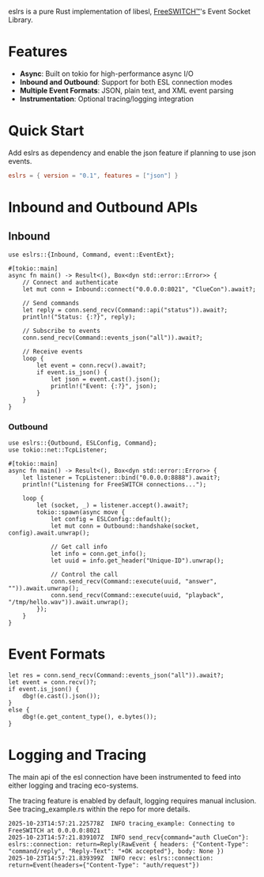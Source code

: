 eslrs is a pure Rust implementation of libesl, [FreeSWITCH™](https://freeswitch.com/)'s Event Socket Library.

# Features 
- **Async**: Built on tokio for high-performance async I/O
- **Inbound and Outbound**: Support for both ESL connection modes
- **Multiple Event Formats**: JSON, plain text, and XML event parsing
- **Instrumentation**: Optional tracing/logging integration

# Quick Start

Add eslrs as dependency and enable the json feature if planning to use json events. 
```toml
eslrs = { version = "0.1", features = ["json"] }
```

# Inbound and Outbound APIs 
 ## Inbound 
 ```
 use eslrs::{Inbound, Command, event::EventExt};

 #[tokio::main]
 async fn main() -> Result<(), Box<dyn std::error::Error>> {
     // Connect and authenticate
     let mut conn = Inbound::connect("0.0.0.0:8021", "ClueCon").await?;

     // Send commands
     let reply = conn.send_recv(Command::api("status")).await?;
     println!("Status: {:?}", reply);

     // Subscribe to events
     conn.send_recv(Command::events_json("all")).await?;

     // Receive events
     loop {
         let event = conn.recv().await?;
         if event.is_json() {
             let json = event.cast().json();
             println!("Event: {:?}", json);
         }
     }
 }
 ```

 ### Outbound 

 ```
 use eslrs::{Outbound, ESLConfig, Command};
 use tokio::net::TcpListener;

 #[tokio::main]
 async fn main() -> Result<(), Box<dyn std::error::Error>> {
     let listener = TcpListener::bind("0.0.0.0:8888").await?;
     println!("Listening for FreeSWITCH connections...");

     loop {
         let (socket, _) = listener.accept().await?;
         tokio::spawn(async move {
             let config = ESLConfig::default();
             let mut conn = Outbound::handshake(socket, config).await.unwrap();

             // Get call info
             let info = conn.get_info();
             let uuid = info.get_header("Unique-ID").unwrap();

             // Control the call
             conn.send_recv(Command::execute(uuid, "answer", "")).await.unwrap();
             conn.send_recv(Command::execute(uuid, "playback", "/tmp/hello.wav")).await.unwrap();
         });
     }
 }
 ```

# Event Formats 

```
let res = conn.send_recv(Command::events_json("all")).await?;
let event = conn.recv()?;
if event.is_json() {
    dbg!(e.cast().json());
}
else {
    dbg!(e.get_content_type(), e.bytes());
}
```

# Logging and Tracing

The main api of the esl connection have been instrumented to feed into either logging and tracing eco-systems.

The tracing feature is enabled by default, logging requires manual inclusion.
See tracing_example.rs within the repo for more details.

```logs
2025-10-23T14:57:21.225778Z  INFO tracing_example: Connecting to FreeSWITCH at 0.0.0.0:8021
2025-10-23T14:57:21.839107Z  INFO send_recv{command="auth ClueCon"}: eslrs::connection: return=Reply(RawEvent { headers: {"Content-Type": "command/reply", "Reply-Text": "+OK accepted"}, body: None })
2025-10-23T14:57:21.839399Z  INFO recv: eslrs::connection: return=Event(headers={"Content-Type": "auth/request"})
```
